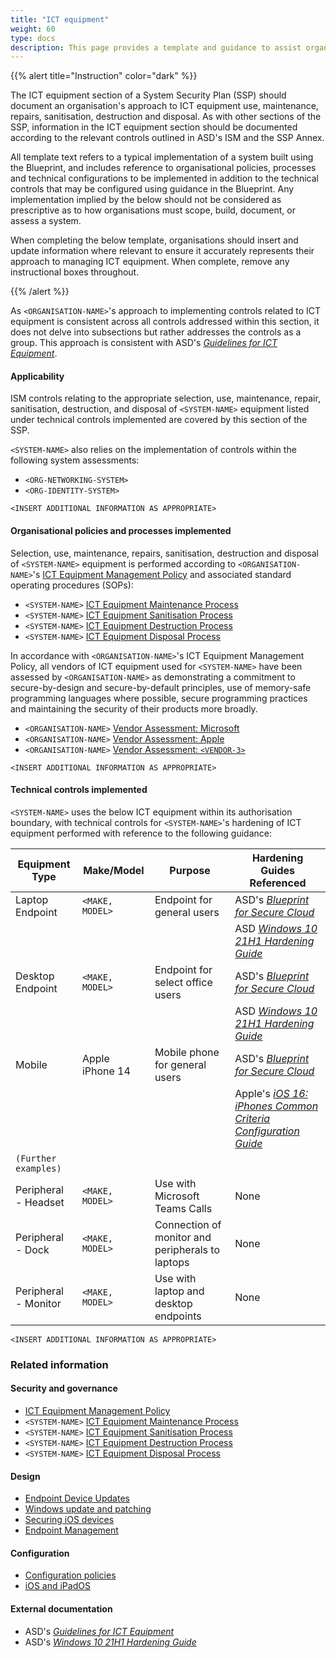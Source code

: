 ```yaml
---
title: "ICT equipment"
weight: 60
type: docs
description: This page provides a template and guidance to assist organisations in documenting their approach to management of ICT equipment associated with their system(s) built on ASD's Blueprint for Secure Cloud.
---
```


{{% alert title="Instruction" color="dark" %}}

The ICT equipment section of a System Security Plan (SSP) should document an organisation's approach to ICT equipment use, maintenance, repairs, sanitisation, destruction and disposal. As with other sections of the SSP, information in the ICT equipment section should be documented according to the relevant controls outlined in ASD's ISM and the SSP Annex.

All template text refers to a typical implementation of a system built using the Blueprint, and includes reference to organisational policies, processes and technical configurations to be implemented in addition to the technical controls that may be configured using guidance in the Blueprint. Any implementation implied by the below should not be considered as prescriptive as to how organisations must scope, build, document, or assess a system.

When completing the below template, organisations should insert and update information where relevant to ensure it accurately represents their approach to managing ICT equipment. When complete, remove any instructional boxes throughout.

{{% /alert %}}

As `<ORGANISATION-NAME>`'s approach to implementing controls related to ICT equipment is consistent across all controls addressed within this section, it does not delve into subsections but rather addresses the controls as a group. This approach is consistent with ASD's [_Guidelines for ICT Equipment_](https://www.cyber.gov.au/resources-business-and-government/essential-cyber-security/ism/cyber-security-guidelines/guidelines-ict-equipment).

#### Applicability

ISM controls relating to the appropriate selection, use, maintenance, repair, sanitisation, destruction, and disposal of `<SYSTEM-NAME>` equipment listed under technical controls implemented are covered by this section of the SSP.

`<SYSTEM-NAME>` also relies on the implementation of controls within the following system assessments:

- `<ORG-NETWORKING-SYSTEM>`
- `<ORG-IDENTITY-SYSTEM>`

`<INSERT ADDITIONAL INFORMATION AS APPROPRIATE>`

#### Organisational policies and processes implemented

Selection, use, maintenance, repairs, sanitisation, destruction and disposal of `<SYSTEM-NAME>` equipment is performed according to `<ORGANISATION-NAME>`'s [ICT Equipment Management Policy](/security-and-governance/general-documentation) and associated standard operating procedures (SOPs):

- `<SYSTEM-NAME>` [ICT Equipment Maintenance Process](/security-and-governance/general-documentation)
- `<SYSTEM-NAME>` [ICT Equipment Sanitisation Process](/security-and-governance/general-documentation)
- `<SYSTEM-NAME>` [ICT Equipment Destruction Process](/security-and-governance/general-documentation)
- `<SYSTEM-NAME>` [ICT Equipment Disposal Process](/security-and-governance/general-documentation)

In accordance with `<ORGANISATION-NAME>`'s ICT Equipment Management Policy, all vendors of ICT equipment used for `<SYSTEM-NAME>` have been assessed by `<ORGANISATION-NAME>` as demonstrating a commitment to secure-by-design and secure-by-default principles, use of memory-safe programming languages where possible, secure programming practices and maintaining the security of their products more broadly.

- `<ORGANISATION-NAME>` [Vendor Assessment: Microsoft](/security-and-governance/general-documentation)
- `<ORGANISATION-NAME>` [Vendor Assessment: Apple](/security-and-governance/general-documentation)
- `<ORGANISATION-NAME>` [Vendor Assessment: `<VENDOR-3>`](/security-and-governance/general-documentation)

`<INSERT ADDITIONAL INFORMATION AS APPROPRIATE>`

#### Technical controls implemented

`<SYSTEM-NAME>` uses the below ICT equipment within its authorisation boundary, with technical controls for `<SYSTEM-NAME>`'s hardening of ICT equipment performed with reference to the following guidance:

| Equipment Type       | Make/Model      | Purpose                                          | Hardening Guides Referenced                                                                                                                                                                                                                       |
| -------------------- | --------------- | ------------------------------------------------ | ------------------------------------------------------------------------------------------------------------------------------------------------------------------------------------------------------------------------------------------------- |
| Laptop Endpoint      | `<MAKE, MODEL>` | Endpoint for general users                       | ASD's [_Blueprint for Secure Cloud_](https://blueprint.asd.gov.au)                                                                                                                                                                                |
|                      |                 |                                                  | ASD [_Windows 10 21H1 Hardening Guide_](https://www.cyber.gov.au/resources-business-and-government/maintaining-devices-and-systems/system-hardening-and-administration/system-hardening/hardening-microsoft-windows-10-version-21h1-workstations) |
| Desktop Endpoint     | `<MAKE, MODEL>` | Endpoint for select office users                 | ASD's [_Blueprint for Secure Cloud_](https://blueprint.asd.gov.au)                                                                                                                                                                                |
|                      |                 |                                                  | ASD [_Windows 10 21H1 Hardening Guide_](https://www.cyber.gov.au/resources-business-and-government/maintaining-devices-and-systems/system-hardening-and-administration/system-hardening/hardening-microsoft-windows-10-version-21h1-workstations) |
| Mobile               | Apple iPhone 14 | Mobile phone for general users                   | ASD's [_Blueprint for Secure Cloud_](https://blueprint.asd.gov.au)                                                                                                                                                                                |
|                      |                 |                                                  | Apple's [_iOS 16: iPhones Common Criteria Configuration Guide_](https://www.niap-ccevs.org/MMO/Product/st_vid11349-agd.pdf)                                                                                                                       |
| `(Further examples)` |                 |                                                  |                                                                                                                                                                                                                                                   |
| Peripheral - Headset | `<MAKE, MODEL>` | Use with Microsoft Teams Calls                   | None                                                                                                                                                                                                                                              |
| Peripheral - Dock    | `<MAKE, MODEL>` | Connection of monitor and peripherals to laptops | None                                                                                                                                                                                                                                              |
| Peripheral - Monitor | `<MAKE, MODEL>` | Use with laptop and desktop endpoints            | None                                                                                                                                                                                                                                              |

`<INSERT ADDITIONAL INFORMATION AS APPROPRIATE>`

### Related information

#### Security and governance

- [ICT Equipment Management Policy](/security-and-governance/general-documentation)
- `<SYSTEM-NAME>` [ICT Equipment Maintenance Process](/security-and-governance/general-documentation)
- `<SYSTEM-NAME>` [ICT Equipment Sanitisation Process](/security-and-governance/general-documentation)
- `<SYSTEM-NAME>` [ICT Equipment Destruction Process](/security-and-governance/general-documentation)
- `<SYSTEM-NAME>` [ICT Equipment Disposal Process](/security-and-governance/general-documentation)

#### Design

- [Endpoint Device Updates](/design/platform/client/device-updates)
- [Windows update and patching](/design/endpoints/windows/configuration/windows-update-and-patching)
- [Securing iOS devices](/design/endpoints/ios/security/securing-ios-devices)
- [Endpoint Management](/design/platform/client)

#### Configuration

- [Configuration policies](/configuration/intune/devices/configuration-policies)
- [iOS and iPadOS](/configuration/intune/apps/by-platform/ios-ipados)

#### External documentation

- ASD's [_Guidelines for ICT Equipment_](https://www.cyber.gov.au/resources-business-and-government/essential-cyber-security/ism/cyber-security-guidelines/guidelines-ict-equipment)
- ASD's [_Windows 10 21H1 Hardening Guide_](https://www.cyber.gov.au/resources-business-and-government/maintaining-devices-and-systems/system-hardening-and-administration/system-hardening/hardening-microsoft-windows-10-version-21h1-workstations)

